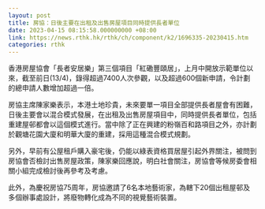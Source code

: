 ```yaml
---
layout: post
title: 房協：日後主要在出租及出售房屋項目同時提供長者單位
date: 2023-04-15 08:15:58.000000000 +08:00
link: https://news.rthk.hk/rthk/ch/component/k2/1696335-20230415.htm
categories: rthk
---
```


香港房屋協會「長者安居樂」第三個項目「紅磡豐頤居」，上月中開放示範單位以來，截至前日(13/4)，錄得超過7400人次參觀，以及超過600個新申請，令計劃的總申請人數增加超過一倍。

房協主席陳家樂表示，本港土地珍貴，未來要單一項目全部提供長者屋會有困難，日後主要會以混合模式發展，在出租及出售房屋項目中，同時提供長者單位，包括重建屋邨都會以這個模式進行。當中除了正在興建的粉嶺百和路項目之外，亦計劃於觀塘花園大廈和明華大廈的重建，採用這種混合模式規劃。

另外，早前有公屋租戶購入豪宅後，仍能以綠表資格買居屋引起外界關注，被問到房協會否檢討出售房屋政策，陳家樂回應說，明白社會關注，房協會等候房委會相關小組完成檢討後再參考及考慮。

此外，為慶祝房協75周年，房協邀請了6名本地藝術家，為轄下20個出租屋邨及多個辦事處設計，將廢物轉化成為不同的視覺藝術裝置。
